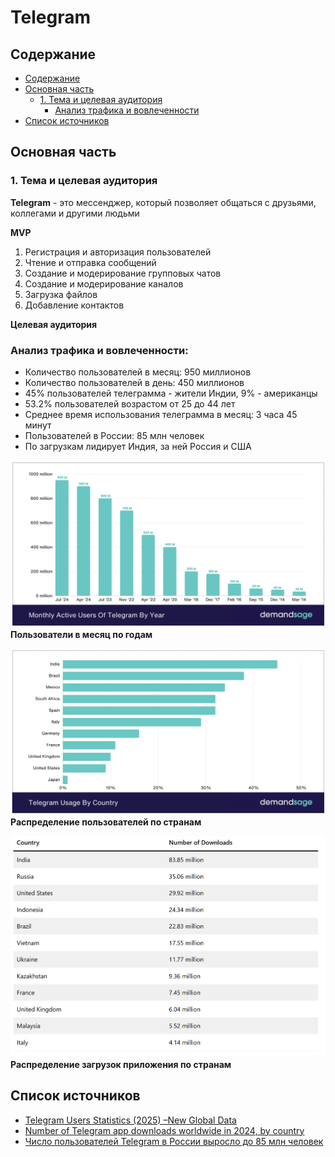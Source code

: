 # Telegram 

## Содержание

- [Содержание](#содержание)
- [Основная часть](#основная-часть)
  - [1. Тема и целевая аудитория](#1-тема-и-целевая-аудитория)
    - [Анализ трафика и вовлеченности](#анализ-трафика-и-вовлеченности)
- [Список источников](#список-источников)

## Основная часть

### 1. Тема и целевая аудитория

**Telegram** - это мессенджер, который позволяет общаться с друзьями, коллегами и другими людьми

**MVP**
1. Регистрация и авторизация пользователей
2. Чтение и отправка сообщений
3. Создание и модерирование групповых чатов
4. Создание и модерирование каналов
5. Загрузка файлов
6. Добавление контактов

**Целевая аудитория**

### Анализ трафика и вовлеченности:

- Количество пользователей в месяц: 950 миллионов
- Количество пользователей в день: 450 миллионов
- 45% пользователей телеграмма - жители Индии, 9% - американцы
- 53.2% пользователей возрастом от 25 до 44 лет
- Среднее время использования телеграмма в месяц: 3 часа 45 минут
- Пользователей в России: 85 млн человек
- По загрузкам лидирует Индия, за ней Россия и США

![Пользователи в месяц по годам](./img/stats/MAU_by_year.png)
**Пользователи в месяц по годам**

![Распределение пользователей по странам](./img/stats/usage_by_country.png)
**Распределение пользователей по странам**

![Распределение загрузок по странам](./img/stats/downloads_by_country.png)
**Распределение загрузок приложения по странам**


## Список источников
- [Telegram Users Statistics (2025) –New Global Data](https://www.demandsage.com/telegram-statistics/)
- [Number of Telegram app downloads worldwide in 2024, by country](https://www.statista.com/statistics/1336855/telegram-downloads-by-country/)
- [Число пользователей Telegram в России выросло до 85 млн человек](https://www.forbes.ru/tekhnologii/507878-cislo-pol-zovatelej-telegram-v-rossii-vyroslo-do-85-mln-celovek)